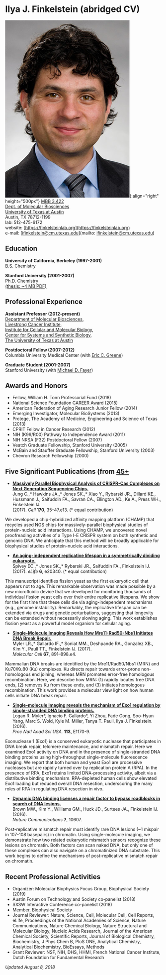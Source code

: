 # Ilya J. Finkelstein (abridged CV)

![ijf](/assets/images/members/ilya-tie.jpg "IJF"){:align="right" height="500px"}
[MBB 3.422](https://maps.utexas.edu/buildings/utm/mbb)  
[Dept. of Molecular Biosciences](https://molecularbiosci.utexas.edu/)  
[University of Texas at Austin](https://www.utexas.edu/)  
Austin, TX  78712-1199  
lab: 	512-475-6172  
website: [https://finkelsteinlab.org](https://finkelsteinlab.org)    
e-mail: [ifinkelstein@cm.utexas.edu](mailto: ifinkelstein@cm.utexas.edu)  

## Education
**University of California, Berkeley (1997-2001)**  
B.S. Chemistry

**Stanford University (2001-2007)** <br>
Ph.D. Chemistry  
[(thesis: ~4 MB PDF)](/assets/pdfs/IJF_thesis_ultrafast_protein_dynamics.pdf)

## Professional Experience
  **Assistant Professor (2012-present)**  
  [Department of Molecular Biosciences](https://molecularbiosci.utexas.edu/),  
  [Livestrong Cancer Institute](https://dellmed.utexas.edu/units/livestrong-cancer-institutes),  
  [Institute for Cellular and Molecular Biology](https://icmb.utexas.edu/),  
  [Center for Systems and Synthetic Biology](https://cssb.utexas.edu/),  
  [The University of Texas at Austin](https://www.utexas.edu/)

  **Postdoctoral Fellow (2007-2012)**  
  Columbia University Medical Center (with [Eric C. Greene](http://www.thegreenelab.com/))

  **Graduate Student (2001-2007)**  
  Stanford University (with [Michael D. Fayer](https://web.stanford.edu/group/fayer/))

## Awards and Honors
* Fellow, William H. Tonn Professorial Fund (2018)
* National Science Foundation CAREER Award (2015) 		
* American Federation of Aging Research Junior Fellow (2014)
* Emerging Investigator, Molecular BioSystems (2013)
* Protege, The Academy of Medicine, Engineering and Science of Texas (2013)
* CPRIT Fellow in Cancer Research (2012) 			
* NIH (K99/R00) Pathway to Independence Award (2011)
* NIH NRSA (F32) Postdoctoral Fellow (2007)			
* Veatch Graduate Fellowship, Stanford University (2005) 		
* McBain and Stauffer Graduate Fellowship, Stanford University (2003)  
* Chevron Research Fellowship (2000) 						

## Five Significant Publications (from [45+](\papers\))
* [**Massively Parallel Biophysical Analysis of CRISPR-Cas Complexes on Next Generation Sequencing Chips.**](/papers/paper/champ-cascade)  
Jung C.,* Hawkins JA.,* Jones SK.,* Xiao Y., Rybarski JR., Dillard KE., Hussmann J., Saifuddin FA., Savran CA., Ellington AD., Ke A., Press WH., Finkelstein IJ.   
(2017). _Cell_ **170**, 35–47.e13. (* equal contribution)

We developed a chip-hybridized affinity mapping platform (CHAMP) that recycles used NGS chips for massively-parallel biophysical studies of protein-nucleic acid interactions. Using CHAMP, we uncovered novel proofreading activities of a Type I-E CRISPR system on both synthetic and genomic DNA. We anticipate that this method will be broadly applicable for biophysical studies of protein-nucleic acid interactions.

* [**An aging-independent replicative lifespan in a symmetrically dividing eukaryote.**](http://127.0.0.1:4000/papers/paper/yeast-aging-multylm)  
Spivey EC.,* Jones SK.,* Rybarski JR., Saifuddin FA., Finkelstein IJ.   
(2017).  _eLife_ **6**, e20340. (* equal contribution)

This manuscript identifies fission yeast as the first eukaryotic cell that appears not to age. This remarkable observation was made possible by a new microfluidic device that we developed for monitoring thousands of individual fission yeast cells over their entire replicative lifespans. We show for the first time that these cells die via aging-independent mechanisms (e.g., genome instability). Remarkably, the replicative lifespan can be extended via drugs and genetic perturbations, suggesting that longevity can be extended without necessarily slowing aging. This work establishes fission yeast as a powerful model organism for cellular aging.


* [**Single-Molecule Imaging Reveals How Mre11-Rad50-Nbs1 Initiates DNA Break Repair.**](http://127.0.0.1:4000/papers/paper/mrn-dna-curtains)  
Myler LR.,* Gallardo IF.,* Soniat MM., Deshpande RA., Gonzalez XB., Kim Y., Paull TT., Finkelstein IJ. (2017).   
_Molecular Cell_ **67**, 891–898.e4.  

Mammalian DNA breaks are identified by the Mre11/Rad50/Nbs1 (MRN) and Ku70/Ku80 (Ku) complexes. Ku directs repair towards error-prone non-homologous end joining, whereas MRN promotes error-free homologous recombination. Here, we describe how MRN: (1) rapidly locates free DNA ends, (2) removes Ku from these ends, and (3) initiates homologous recombination. This work provides a molecular view light on how human cells initiate DNA break repair.

* [**Single-molecule imaging reveals the mechanism of Exo1 regulation by single-stranded DNA binding proteins.**](http://127.0.0.1:4000/papers/paper/exo1-ssb-curtains)  
Logan R. Myler*, Ignacio F. Gallardo*, Yi Zhou, Fade Gong, Soo-Hyun Yang, Marc S. Wold, Kyle M. Miller, Tanya T. Paull, Ilya J. Finkelstein. (2016).  
_Proc Natl Acad Sci USA._ **113**, E1170-9.

Exonuclease 1 (Exo1) is a conserved eukaryotic nuclease that participates in DNA break repair, telomere maintenance, and mismatch repair. Here we examined Exo1 activity on DNA and in the presence of single-stranded DNA binding proteins using high-throughput single-molecule fluorescence imaging. We report that both human and yeast Exo1 are processive nucleases but are rapidly turned over by replication protein A (RPA). In the presence of RPA, Exo1 retains limited DNA-processing activity, albeit via a distributive binding mechanism. RPA-depleted human cells show elevated Exo1 loading but reduced overall DNA resection, underscoring the many roles of RPA in regulating DNA resection in vivo.

* [**Dynamic DNA binding licenses a repair factor to bypass roadblocks in search of DNA lesions.**](http://127.0.0.1:4000/papers/paper/dna-bypass-roadblocks)  
Brown MW., Kim Y., Williams GM., Huck JD., Surtees JA., Finkelstein IJ. (2016).   
_Nature Communications_ **7**, 10607.

Post-replicative mismatch repair must identify rare DNA lesions (~1 mispair in 107-108 basepairs) in chromatin. Using single-molecule imaging, we demonstrate how two related eukaryotic mismatch sensors recognize these lesions on chromatin. Both factors can scan naked DNA, but only one of these complexes can also navigate on a chromatinized DNA substrate. This work begins to define the mechanisms of post-replicative mismatch repair on chromatin.

## Recent Professional Activities  
* Organizer: Molecular Biophysics Focus Group, Biophysical Society (2019)
* Austin Forum on Technology and Society co-panelist (2018)
* SXSW Interactive Conference co-panelist (2018)
* Member, Biophysical Society
* Journal Reviewer: Nature, Science, Cell, Molecular Cell, Cell Reports, eLife, Proceedings of the National Academies of Science, Nature Communications, Nature Chemical Biology, Nature Structural and Molecular Biology, Nucleic Acids Research, Journal of the American Chemical Society, Scientific Reports, Journal of Biological Chemistry, Biochemistry, J Phys Chem B, PloS ONE, Analytical Chemistry, Analytical Biochemistry, BioEssays, Methods
* Grant Reviewer: NSF, NIH, DHS, HHMI, French National Cancer Institute, Dutch Foundation for Fundamental Research


_Updated August 8, 2018_
